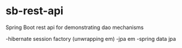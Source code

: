 # sb-rest-api
Spring Boot rest api for demonstrating dao mechanisms

-hibernate session factory (unwrapping em)
-jpa em
-spring data jpa
